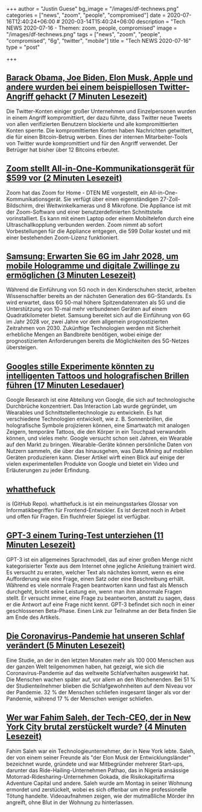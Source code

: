 +++
author = "Justin Guese"
bg_image = "/images/df-technews.png"
categories = ["news", "zoom", "people", "compromised"]
date = 2020-07-16T12:40:24+06:00 # 2020-03-14T15:40:24+06:00
description = "Tech NEWS 2020-07-16 - Themen: zoom, people, compromised"
image = "/images/df-technews.png"
tags = ["news", "zoom", "people", "compromised", "6g", "twitter", "mobile"]
title = "Tech NEWS 2020-07-16"
type = "post"

+++

## [Barack Obama, Joe Biden, Elon Musk, Apple und andere wurden bei einem beispiellosen Twitter-Angriff gehackt (7 Minuten Lesezeit)](https://www.theverge.com/2020/7/15/21326200/elon-musk-bill-gates-twitter-hack-bitcoin-scam-compromised/1/01000173571c9c00-2a2d8b65-1f6a-483d-8768-dc2c0ca1aa6c-000000/mjKGA0DY_B79xvvitEHWNe8hu_jMG8ioWfH6stv9ovo=150)

 Die Twitter-Konten einiger großer Unternehmen und Einzelpersonen wurden in einem Angriff kompromittiert, der dazu führte, dass Twitter neue Tweets von allen verifizierten Benutzern blockierte und alle kompromittierten Konten sperrte. Die kompromittierten Konten haben Nachrichten getwittert, die für einen Bitcoin-Betrug werben. Eines der internen Mitarbeiter-Tools von Twitter wurde kompromittiert und für den Angriff verwendet. Der Betrüger hat bisher über 12 Bitcoins erbeutet.

## [Zoom stellt All-in-One-Kommunikationsgerät für $599 vor (2 Minuten Lesezeit)](https://techcrunch.com/2020/07/15/zoom-introduces-all-in-one-home-communications-appliance-for-599//1/01000173571c9c00-2a2d8b65-1f6a-483d-8768-dc2c0ca1aa6c-000000/GgIqcMDck7l8gpPz2HdZi5Uygm43QTJGFFckBmWeQ-U=150)

 Zoom hat das Zoom for Home - DTEN ME vorgestellt, ein All-in-One-Kommunikationsgerät. Sie verfügt über einen eigenständigen 27-Zoll-Bildschirm, drei Weitwinkelkameras und 8 Mikrofone. Die Appliance ist mit der Zoom-Software und einer benutzerdefinierten Schnittstelle vorinstalliert. Es kann mit einem Laptop oder einem Mobiltelefon durch eine Ultraschallkopplung verbunden werden. Zoom nimmt ab sofort Vorbestellungen für die Appliance entgegen, die 599 Dollar kostet und mit einer bestehenden Zoom-Lizenz funktioniert.

## [Samsung: Erwarten Sie 6G im Jahr 2028, um mobile Hologramme und digitale Zwillinge zu ermöglichen (3 Minuten Lesezeit)](https://venturebeat.com/2020/07/14/samsung-expect-6g-in-2028-enabling-mobile-holograms-and-digital-twins//1/01000173571c9c00-2a2d8b65-1f6a-483d-8768-dc2c0ca1aa6c-000000/YPTOEmEyiNbT2AmwuhJyip15uoWPFfBYL8MykgQEzSo=150)

 Während die Einführung von 5G noch in den Kinderschuhen steckt, arbeiten Wissenschaftler bereits an der nächsten Generation des 6G-Standards. Es wird erwartet, dass 6G 50-mal höhere Spitzendatenraten als 5G und die Unterstützung von 10-mal mehr verbundenen Geräten auf einem Quadratkilometer bietet. Samsung bereitet sich auf die Einführung von 6G im Jahr 2028 vor, zwei Jahre vor dem allgemein prognostizierten Zeitrahmen von 2030. Zukünftige Technologien werden mit Sicherheit erhebliche Mengen an Bandbreite benötigen, wobei einige der prognostizierten Anforderungen bereits die Möglichkeiten des 5G-Netzes übersteigen.

## [Googles stille Experimente könnten zu intelligenten Tattoos und holografischen Brillen führen (17 Minuten Lesedauer)](https://www.cnet.com/features/googles-quiet-experiments-may-lead-to-smart-tattoos-holographic-glasses//1/01000173571c9c00-2a2d8b65-1f6a-483d-8768-dc2c0ca1aa6c-000000/l93wmas90lK2OUiiPosmypPzvw52Wr0zthpIrFFpLR8=150)

 Google Research ist eine Abteilung von Google, die sich auf technologische Durchbrüche konzentriert. Das Interaction Lab wurde gegründet, um Wearables und Schnittstellentechnologie zu entwickeln. Es hat verschiedene Technologien entwickelt, wie z. B. Sonnenbrillen, die holografische Symbole projizieren können, eine Smartwatch mit analogen Zeigern, temporäre Tattoos, die den Körper in ein Touchpad verwandeln können, und vieles mehr. Google versucht schon seit Jahren, ein Wearable auf den Markt zu bringen. Wearable-Geräte können persönliche Daten von Nutzern sammeln, die über das hinausgehen, was Data Mining auf mobilen Geräten produzieren kann. Dieser Artikel wirft einen Blick auf einige der vielen experimentellen Produkte von Google und bietet ein Video und Erläuterungen zu jeder Erfindung.

## [whatthefuck](https://github.com/gaearon/whatthefuck.is/1/01000173571c9c00-2a2d8b65-1f6a-483d-8768-dc2c0ca1aa6c-000000/ox1bYBcdU_orVQNgWmUE2tvF5HySD3IVAs2ccmQa7zQ=150)

is (GitHub Repo). whatthefuck.is ist ein meinungsstarkes Glossar von Informatikbegriffen für Frontend-Entwickler. Es ist derzeit noch in Arbeit und offen für Fragen. Ein fluchfreier Spiegel ist verfügbar.

## [GPT-3 einem Turing-Test unterziehen (11 Minuten Lesezeit)](http://lacker.io/ai/2020/07/06/giving-gpt-3-a-turing-test.html/1/01000173571c9c00-2a2d8b65-1f6a-483d-8768-dc2c0ca1aa6c-000000/eE4FrDZMq7MrIKLEnLCd6ylxant6xPQvxSOearBWeOM=150)

 GPT-3 ist ein allgemeines Sprachmodell, das auf einer großen Menge nicht kategorisierter Texte aus dem Internet ohne jegliche Anleitung trainiert wird. Es versucht zu erraten, welcher Text als nächstes kommt, wenn es eine Aufforderung wie eine Frage, einen Satz oder eine Beschreibung erhält. Während es viele normale Fragen beantworten kann und fast als Mensch durchgeht, bricht seine Leistung ein, wenn man ihm abnormale Fragen stellt. Er versucht immer, eine Frage zu beantworten, anstatt zu sagen, dass er die Antwort auf eine Frage nicht kennt. GPT-3 befindet sich noch in einer geschlossenen Beta-Phase. Einen Link zur Teilnahme an der Beta finden Sie am Ende des Artikels.

## [Die Coronavirus-Pandemie hat unseren Schlaf verändert (5 Minuten Lesezeit)](https://jeffhuang.com/covid_sleep//1/01000173571c9c00-2a2d8b65-1f6a-483d-8768-dc2c0ca1aa6c-000000/KRIihgP4KJwdSKlGtTQsyEMMc8f82T5BVlGEHazC0_Y=150)

 Eine Studie, an der in den letzten Monaten mehr als 100 000 Menschen aus der ganzen Welt teilgenommen haben, hat gezeigt, wie sich die Coronavirus-Pandemie auf das weltweite Schlafverhalten ausgewirkt hat. Die Menschen wachen später auf, vor allem an den Wochenenden. Bei 51 % der Studienteilnehmer blieben die Schlafgewohnheiten auf dem Niveau vor der Pandemie. 32 % der Menschen schliefen insgesamt länger als vor der Pandemie, während 17 % der Menschen weniger schliefen.

## [Wer war Fahim Saleh, der Tech-CEO, der in New York City brutal zerstückelt wurde? (4 Minuten Lesezeit)](https://nypost.com/2020/07/15/who-was-fahim-saleh-the-tech-ceo-brutally-dismembered-in-nyc//1/01000173571c9c00-2a2d8b65-1f6a-483d-8768-dc2c0ca1aa6c-000000/JpSzj17OQQMTbiZfBN0Jc1VthNX0wm16TCokIyjOY6o=150)

 Fahim Saleh war ein Technologieunternehmer, der in New York lebte. Saleh, der von einem seiner Freunde als "der Elon Musk der Entwicklungsländer" bezeichnet wurde, gründete und war Mitbegründer mehrerer Start-ups, darunter das Ride-Hailing-Unternehmen Pathao, das in Nigeria ansässige Motorrad-Ridesharing-Unternehmen Gokada, die Risikokapitalfirma Adventure Capital und andere. Saleh wurde am Montag in seiner Wohnung ermordet und zerstückelt, wobei es sich offenbar um eine professionelle Tötung handelte. Videoaufnahmen zeigen, wie der mutmaßliche Mörder ihn angreift, ohne Blut in der Wohnung zu hinterlassen.

